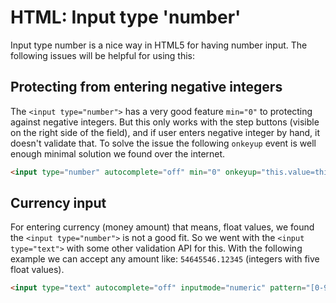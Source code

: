 # HTML: Input type 'number'

Input type number is a nice way in HTML5 for having number input. The following issues will be helpful for using this:

## Protecting from entering negative integers

The `<input type="number">` has a very good feature `min="0"` to protecting against negative integers. But this only works with the step buttons (visible on the right side of the field), and if user enters negative integer by hand, it doesn't validate that. To solve the issue the following `onkeyup` event is well enough minimal solution we found over the internet.

```html
<input type="number" autocomplete="off" min="0" onkeyup="this.value=this.value.replace(/[^0-9]/g,'');">
```

## Currency input

For entering currency (money amount) that means, float values, we found the `<input type="number">` is not a good fit. So we went with the `<input type="text">` with some other validation API for this. With the following example we can accept any amount like: `54645546.12345` (integers with five float values).

```html
<input type="text" autocomplete="off" inputmode="numeric" pattern="[0-9]+(\.[0-9]{0,5})?%?" placeholder="In numbers, eg. 54645546.12345">
```